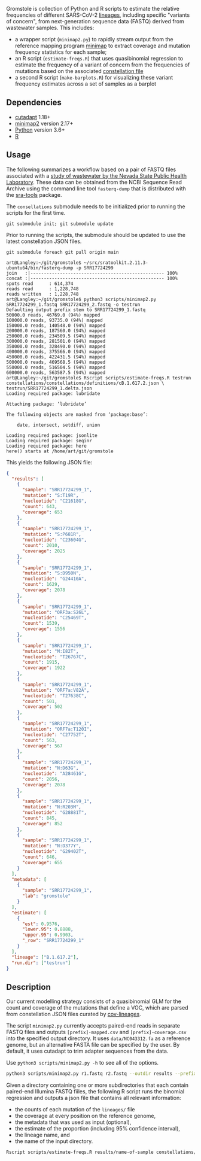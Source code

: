 Gromstole is collection of Python and R scripts to estimate the relative frequencies of different SARS-CoV-2 [lineages](https://cov-lineages.org/), including specific "variants of concern", from next-generation sequence data (FASTQ) derived from wastewater samples.  This includes:
* a wrapper script (`minimap2.py`) to rapidly stream output from the reference mapping program [minimap](https://github.com/lh3/minimap2) to extract coverage and mutation frequency statistics for each sample;
* an R script (`estimate-freqs.R`) that uses quasibinomial regression to estimate the frequency of a variant of concern from the frequencies of mutations based on the associated [constellation file](https://github.com/cov-lineages/constellations/)
* a second R script (`make-barplots.R`) for visualizing these variant frequency estimates across a set of samples as a barplot


## Dependencies
* [cutadapt](https://github.com/marcelm/cutadapt) 1.18+
* [minimap2](https://github.com/lh3/minimap2) version 2.17+
* [Python](https://www.python.org/) version 3.6+
* [R](https://cran.r-project.org/)

## Usage

The following summarizes a workflow based on a pair of FASTQ files associated with a [study of wastewater by the Nevada State Public Health Laboratory](https://trace.ncbi.nlm.nih.gov/Traces/sra/?study=SRP354147).  These data can be obtained from the NCBI Sequence Read Archive using the command line tool `fasterq-dump` that is distributed with the [sra-tools](https://github.com/ncbi/sra-tools) package.

The `consellations` submodule needs to be initialized prior to running the scripts for the first time. 

```console
git submodule init; git submodule update
```

Prior to running the scripts, the submodule should be updated to use the latest constellation JSON files.

```console
git submodule foreach git pull origin main
```

```console
art@Langley:~/git/gromstole$ ~/src/sratoolkit.2.11.3-ubuntu64/bin/fasterq-dump -p SRR17724299
join   :|-------------------------------------------------- 100%   
concat :|-------------------------------------------------- 100%   
spots read      : 614,374
reads read      : 1,228,748
reads written   : 1,228,748
art@Langley:~/git/gromstole$ python3 scripts/minimap2.py SRR17724299_1.fastq SRR17724299_2.fastq -o testrun
Defaulting output prefix stem to SRR17724299_1.fastq
50000.0 reads, 46769.0 (94%) mapped
100000.0 reads, 93735.0 (94%) mapped
150000.0 reads, 140548.0 (94%) mapped
200000.0 reads, 187560.0 (94%) mapped
250000.0 reads, 234509.5 (94%) mapped
300000.0 reads, 281501.0 (94%) mapped
350000.0 reads, 328490.0 (94%) mapped
400000.0 reads, 375566.0 (94%) mapped
450000.0 reads, 422431.5 (94%) mapped
500000.0 reads, 469568.5 (94%) mapped
550000.0 reads, 516504.5 (94%) mapped
600000.0 reads, 563587.5 (94%) mapped
art@Langley:~/git/gromstole$ Rscript scripts/estimate-freqs.R testrun constellations/constellations/definitions/cB.1.617.2.json \
testrun/SRR17724299_1.delta.json 
Loading required package: lubridate

Attaching package: ‘lubridate’

The following objects are masked from ‘package:base’:

    date, intersect, setdiff, union

Loading required package: jsonlite
Loading required package: seqinr
Loading required package: here
here() starts at /home/art/git/gromstole
```

This yields the following JSON file:
```json
{
  "results": [
    {
      "sample": "SRR17724299_1",
      "mutation": "S:T19R",
      "nucleotide": "C21618G",
      "count": 643,
      "coverage": 653
    },
    {
      "sample": "SRR17724299_1",
      "mutation": "S:P681R",
      "nucleotide": "C23604G",
      "count": 2010,
      "coverage": 2025
    },
    {
      "sample": "SRR17724299_1",
      "mutation": "S:D950N",
      "nucleotide": "G24410A",
      "count": 1629,
      "coverage": 2078
    },
    {
      "sample": "SRR17724299_1",
      "mutation": "ORF3a:S26L",
      "nucleotide": "C25469T",
      "count": 1539,
      "coverage": 1556
    },
    {
      "sample": "SRR17724299_1",
      "mutation": "M:I82T",
      "nucleotide": "T26767C",
      "count": 1915,
      "coverage": 1922
    },
    {
      "sample": "SRR17724299_1",
      "mutation": "ORF7a:V82A",
      "nucleotide": "T27638C",
      "count": 501,
      "coverage": 502
    },
    {
      "sample": "SRR17724299_1",
      "mutation": "ORF7a:T120I",
      "nucleotide": "C27752T",
      "count": 563,
      "coverage": 567
    },
    {
      "sample": "SRR17724299_1",
      "mutation": "N:D63G",
      "nucleotide": "A28461G",
      "count": 2056,
      "coverage": 2078
    },
    {
      "sample": "SRR17724299_1",
      "mutation": "N:R203M",
      "nucleotide": "G28881T",
      "count": 845,
      "coverage": 852
    },
    {
      "sample": "SRR17724299_1",
      "mutation": "N:D377Y",
      "nucleotide": "G29402T",
      "count": 646,
      "coverage": 655
    }
  ],
  "metadata": [
    {
      "sample": "SRR17724299_1",
      "lab": "gromstole"
    }
  ],
  "estimate": [
    {
      "est": 0.9576,
      "lower.95": 0.8888,
      "upper.95": 0.9903,
      "_row": "SRR17724299_1"
    }
  ],
  "lineage": ["B.1.617.2"],
  "run.dir": ["testrun"]
}
```

## Description

Our current modelling strategy consists of a quasibinomial GLM for the count and coverage of the mutations that define a VOC, which are parsed from constellation JSON files curated by [cov-lineages](https://github.com/cov-lineages/constellations/).

The script `minimap2.py` currently accepts paired-end reads in separate FASTQ files and outputs `[prefix]-mapped.csv` and `[prefix]-coverage.csv` into the specified output directory. It uses `data/NC043312.fa` as a reference genome, but an alternative FASTA file can be specified by the user.  By default, it uses cutadapt to trim adapter sequences from the data.

Use `python3 scripts/minimap2.py -h` to see all of the options.

```sh
python3 scripts/minimap2.py r1.fastq r2.fastq --outdir results --prefix name-of-sample
```

Given a directory containing one or more subdirectories that each contain paired-end Illumina FASTQ fiiles, the following R script runs the binomial regression and outputs a json file that contains all relevant information:

- the counts of each mutation of the `lineages/` file
- the coverage at every position on the reference genome, 
- the metadata that was used as input (optional), 
- the estimate of the proportion (including 95% confidence interval), 
- the lineage name, and 
- the name of the input directory.

```sh
Rscript scripts/estimate-freqs.R results/name-of-sample constellations/constellations/definitions/cBA.1.csv results/outfile.json path/to/metadata.csv
```

